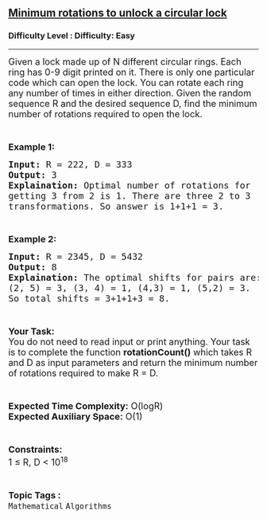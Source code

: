 <h2><a href="https://www.geeksforgeeks.org/problems/minimum-rotations-to-unlock-a-circular-lock1001/0">Minimum rotations to unlock a circular lock</a></h2><h3>Difficulty Level : Difficulty: Easy</h3><hr><div class="problems_problem_content__Xm_eO"><p><span style="font-size:18px">Given a lock made up of N different circular rings. Each ring has 0-9 digit printed&nbsp;on it. There is only one particular code which can open the lock.&nbsp;You can rotate each ring any number of times in either direction. Given the random sequence R and the&nbsp;desired sequence D, find the minimum number of rotations required to open the lock.&nbsp;</span></p>

<p>&nbsp;</p>

<p><strong><span style="font-size:18px">Example 1:</span></strong></p>

<pre><span style="font-size:18px"><strong>Input:</strong> R = 222, D = 333
<strong>Output:</strong> 3
<strong>Explaination:</strong> Optimal number of rotations for 
getting 3 from 2 is 1. There are three 2 to 3 
transformations. So answer is 1+1+1 = 3.</span></pre>

<p>&nbsp;</p>

<p><strong><span style="font-size:18px">Example 2:</span></strong></p>

<pre><span style="font-size:18px"><strong>Input:</strong> R = 2345, D = 5432
<strong>Output:</strong> 8
<strong>Explaination:</strong> The optimal shifts for pairs are: 
(2, 5) = 3, (3, 4) = 1, (4,3) = 1, (5,2) = 3. 
So total shifts = 3+1+1+3 = 8.</span></pre>

<p>&nbsp;</p>

<p><span style="font-size:18px"><strong>Your Task:</strong><br>
You do not need to read input or print anything. Your task is to complete the function <strong>rotationCount()</strong> which takes R and D&nbsp;as input parameters and return the minimum number of rotations required to make R = D.</span></p>

<p>&nbsp;</p>

<p><span style="font-size:18px"><strong>Expected Time Complexity:</strong> O(logR)<br>
<strong>Expected Auxiliary Space:</strong> O(1)</span></p>

<p>&nbsp;</p>

<p><span style="font-size:18px"><strong>Constraints:</strong><br>
1 ≤ R, D &lt; 10<sup>18</sup></span></p>
</div><br><p><span style=font-size:18px><strong>Topic Tags : </strong><br><code>Mathematical</code>&nbsp;<code>Algorithms</code>&nbsp;